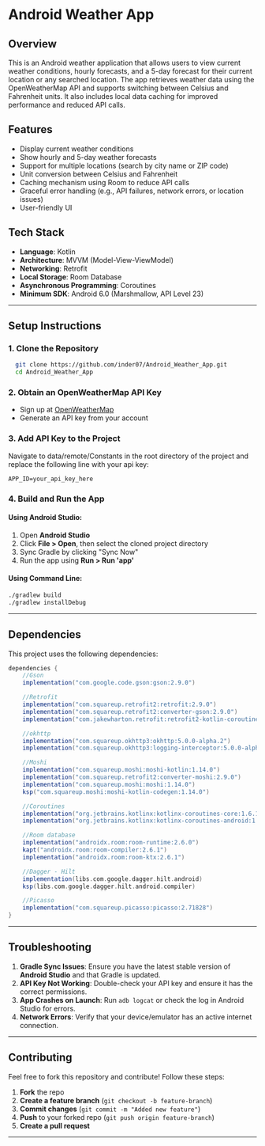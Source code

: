 # Android Weather App

## Overview
This is an Android weather application that allows users to view current weather conditions, hourly forecasts, and a 5-day forecast for their current location or any searched location. The app retrieves weather data using the OpenWeatherMap API and supports switching between Celsius and Fahrenheit units. It also includes local data caching for improved performance and reduced API calls.

## Features
- Display current weather conditions
- Show hourly and 5-day weather forecasts
- Support for multiple locations (search by city name or ZIP code)
- Unit conversion between Celsius and Fahrenheit
- Caching mechanism using Room to reduce API calls
- Graceful error handling (e.g., API failures, network errors, or location issues)
- User-friendly UI

## Tech Stack
- **Language**: Kotlin
- **Architecture**: MVVM (Model-View-ViewModel)
- **Networking**: Retrofit
- **Local Storage**: Room Database
- **Asynchronous Programming**: Coroutines
- **Minimum SDK**: Android 6.0 (Marshmallow, API Level 23)

---

## Setup Instructions

### 1. Clone the Repository
```sh
  git clone https://github.com/inder07/Android_Weather_App.git
  cd Android_Weather_App
```

### 2. Obtain an OpenWeatherMap API Key
- Sign up at [OpenWeatherMap](https://openweathermap.org/)
- Generate an API key from your account

### 3. Add API Key to the Project
Navigate to data/remote/Constants in the root directory of the project and replace the following line with your api key:
```
APP_ID=your_api_key_here
```

### 4. Build and Run the App
#### Using Android Studio:
1. Open **Android Studio**
2. Click **File > Open**, then select the cloned project directory
3. Sync Gradle by clicking "Sync Now"
4. Run the app using **Run > Run 'app'**

#### Using Command Line:
```sh
./gradlew build
./gradlew installDebug
```

---

## Dependencies
This project uses the following dependencies:
```gradle
dependencies {
    //Gson
    implementation("com.google.code.gson:gson:2.9.0")

    //Retrofit
    implementation("com.squareup.retrofit2:retrofit:2.9.0")
    implementation("com.squareup.retrofit2:converter-gson:2.9.0")
    implementation("com.jakewharton.retrofit:retrofit2-kotlin-coroutines-adapter:0.9.2")

    //okhttp
    implementation("com.squareup.okhttp3:okhttp:5.0.0-alpha.2")
    implementation("com.squareup.okhttp3:logging-interceptor:5.0.0-alpha.2")

    //Moshi
    implementation("com.squareup.moshi:moshi-kotlin:1.14.0")
    implementation("com.squareup.retrofit2:converter-moshi:2.9.0")
    implementation("com.squareup.moshi:moshi:1.14.0")
    ksp("com.squareup.moshi:moshi-kotlin-codegen:1.14.0")

    //Coroutines
    implementation("org.jetbrains.kotlinx:kotlinx-coroutines-core:1.6.1")
    implementation("org.jetbrains.kotlinx:kotlinx-coroutines-android:1.6.1")

    //Room database
    implementation("androidx.room:room-runtime:2.6.0")
    kapt("androidx.room:room-compiler:2.6.1")
    implementation("androidx.room:room-ktx:2.6.1")

    //Dagger - Hilt
    implementation(libs.com.google.dagger.hilt.android)
    ksp(libs.com.google.dagger.hilt.android.compiler)

    //Picasso
    implementation("com.squareup.picasso:picasso:2.71828")
}
```

---

## Troubleshooting
1. **Gradle Sync Issues**: Ensure you have the latest stable version of **Android Studio** and that Gradle is updated.
2. **API Key Not Working**: Double-check your API key and ensure it has the correct permissions.
3. **App Crashes on Launch**: Run `adb logcat` or check the log in Android Studio for errors.
4. **Network Errors**: Verify that your device/emulator has an active internet connection.

---

## Contributing
Feel free to fork this repository and contribute! Follow these steps:
1. **Fork** the repo
2. **Create a feature branch** (`git checkout -b feature-branch`)
3. **Commit changes** (`git commit -m "Added new feature"`)
4. **Push** to your forked repo (`git push origin feature-branch`)
5. **Create a pull request**

---

